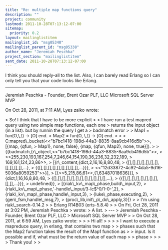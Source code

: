 ```yaml
---
title: "Re: multiple map functions query"
description: ""
project: community
lastmod: 2011-10-28T07:13:12-07:00
sitemap:
  priority: 0.2
layout: mailinglistitem
mailinglist_id: "msg05340"
mailinglist_parent_id: "msg05338"
author_name: "Jeremiah Peschka"
project_section: "mailinglistitem"
sent_date: 2011-10-28T07:13:12-07:00
---
```



I think you should reply-all to the list. Also, I can barely read Erlang so I 
can only tell you that your code looks like Erlang.

---
Jeremiah Peschka - Founder, Brent Ozar PLF, LLC
Microsoft SQL Server MVP

On Oct 28, 2011, at 7:11 AM, Lyes zaiko wrote:

&gt; So! I think that I have to be more explicit
&gt; 
&gt; I have run a test mapred query using two simple map functions, each one 
&gt; returns the input object (in a list). but by runnin the query I get a 
&gt; badmatch error
&gt; 
&gt; Map1 = fun(O,\\_,\\_) -&gt; [O] end.
&gt; Map2 = fun(O, \\_,\\_) -&gt; [O] end.
&gt; 
&gt; 
&gt; C:mapred\\_bucket(&lt;&lt;"b7bc1418-198d-44a3-8835-8aa9cb416d5b"&gt;&gt;, [{map, {qfun, 
&gt; Map1}, none, false}, {map, {qfun, Map2}, none, true}]).
&gt; 
&gt; {{badmatch,{r\\_object,&lt;&lt;"b7bc1418-198d-44a3-8835-8aa9cb416d5b"&gt;&gt;,
&gt; &lt;&lt;255,230,193,167,254,7,246,64,154,190,36,236,32,232,189,
&gt; 169,161,124,23,86&gt;&gt;,
&gt; [{r\\_content,{dict,2,16,16,8,80,48,
&gt; {[],[],[],[],[],[],[],[],[],[],[],...},
&gt; {{[],[],[],[],[],[],[],[],[],...}}},
&gt; &lt;&lt;"12d33872-4c92-4da5-9d16-5036a8059253"&gt;&gt;}],
&gt; [{&lt;&lt;5,215,86,61&gt;&gt;,{1,63487018636}}],
&gt; {dict,1,16,16,8,80,48,
&gt; {[],[],[],[],[],[],[],[],[],[],[],[],...},
&gt; {{[],[],[],[],[],[],[],[],[],[],...}}},
&gt; undefined}},
&gt; [{riak\\_kv\\_map\\_phase,build\\_input,2},
&gt; {riak\\_kv\\_map\\_phase,'-handle\\_input/3-lc$^0/1-0-',2},
&gt; {riak\\_kv\\_map\\_phase,handle\\_input,3},
&gt; {luke\\_phase,executing,2},
&gt; {gen\\_fsm,handle\\_msg,7},
&gt; {proc\\_lib,init\\_p\\_do\\_apply,3}]}
&gt; 
&gt; I'm using riak\\_search-0.14.2
&gt; 
&gt; Erlang R14B03 (erts-5.8.4)
&gt; 
&gt; On Fri, Oct 28, 2011 at 3:02 PM, Jeremiah Peschka 
&gt;  wrote:
&gt; A list.
&gt; ---
&gt; Jeremiah Peschka - Founder, Brent Ozar PLF, LLC
&gt; Microsoft SQL Server MVP
&gt; 
&gt; On Oct 28, 2011, at 6:59 AM, Lyes zaiko wrote:
&gt; 
&gt; &gt; Hi all!
&gt; &gt;
&gt; &gt; I want to execute a mapreduce query, in erlang, that contains two map 
&gt; &gt; phases such that the Map2 function takes the result of the Map1 function as 
&gt; &gt; input. Is it possible and if, what must be the return value of each map 
&gt; &gt; phase
&gt; &gt;
&gt; &gt; Thank you!
&gt; 
&gt; 
 
